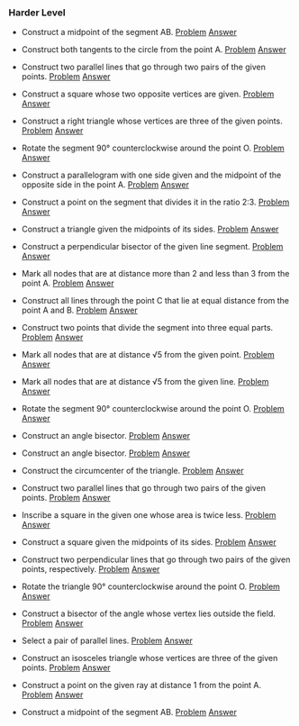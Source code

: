 ### Harder Level

* Construct a midpoint of the segment AB.
[Problem](8/Problems/1.png) 
[Answer](8/Solutions/1.png)

* Construct both tangents to the circle from the point A.
[Problem](8/Problems/2.png) 
[Answer](8/Solutions/2.png)

* Construct two parallel lines that go through two pairs of the given points.
[Problem](8/Problems/3.png) 
[Answer](8/Solutions/3.png)

* Construct a square whose two opposite vertices are given.
[Problem](8/Problems/4.png) 
[Answer](8/Solutions/4.png)

* Construct a right triangle whose vertices are three of the given points.
[Problem](8/Problems/5.png) 
[Answer](8/Solutions/5.png)

* Rotate the segment 90° counterclockwise around the point O.
[Problem](8/Problems/6.png) 
[Answer](8/Solutions/6.png)

* Construct a parallelogram with one side given and the midpoint of the opposite side in the point A.
[Problem](8/Problems/7.png) 
[Answer](8/Solutions/7.png)

* Construct a point on the segment that divides it in the ratio 2:3.
[Problem](8/Problems/8.png) 
[Answer](8/Solutions/8.png)

* Construct a triangle given the midpoints of its sides.
[Problem](8/Problems/9.png) 
[Answer](8/Solutions/9.png)

* Construct a perpendicular bisector of the given line segment.
[Problem](8/Problems/10.png) 
[Answer](8/Solutions/10.png)

* Mark all nodes that are at distance more than 2 and less than 3 from the point A.
[Problem](8/Problems/11.png) 
[Answer](8/Solutions/11.png)

* Construct all lines through the point C that lie at equal distance from the point A and B.
[Problem](8/Problems/12.png) 
[Answer](8/Solutions/12.png)

* Construct two points that divide the segment into three equal parts.
[Problem](8/Problems/13.png) 
[Answer](8/Solutions/13.png)

* Mark all nodes that are at distance √5 from the given point.
[Problem](8/Problems/14.png) 
[Answer](8/Solutions/14.png)

* Mark all nodes that are at distance √5 from the given line.
[Problem](8/Problems/15.png) 
[Answer](8/Solutions/15.png)

* Rotate the segment 90° counterclockwise around the point O.
[Problem](8/Problems/16.png) 
[Answer](8/Solutions/16.png)

* Construct an angle bisector.
[Problem](8/Problems/17.png) 
[Answer](8/Solutions/17.png)

* Construct an angle bisector.
[Problem](8/Problems/18.png) 
[Answer](8/Solutions/18.png)

* Construct the circumcenter of the triangle.
[Problem](8/Problems/19.png) 
[Answer](8/Solutions/19.png)

* Construct two parallel lines that go through two pairs of the given points.
[Problem](8/Problems/20.png) 
[Answer](8/Solutions/20.png)

* Inscribe a square in the given one whose area is twice less.
[Problem](8/Problems/21.png) 
[Answer](8/Solutions/21.png)

* Construct a square given the midpoints of its sides.
[Problem](8/Problems/22.png) 
[Answer](8/Solutions/22.png)

* Construct two perpendicular lines that go through two pairs of the given points, respectively.
[Problem](8/Problems/23.png) 
[Answer](8/Solutions/23.png)

* Rotate the triangle 90° counterclockwise around the point O.
[Problem](8/Problems/24.png) 
[Answer](8/Solutions/24.png)

* Construct a bisector of the angle whose vertex lies outside the field.
[Problem](8/Problems/25.png) 
[Answer](8/Solutions/25.png)

* Select a pair of parallel lines.
[Problem](8/Problems/26.png) 
[Answer](8/Solutions/26.png)

* Construct an isosceles triangle whose vertices are three of the given points.
[Problem](8/Problems/27.png) 
[Answer](8/Solutions/27.png)

* Construct a point on the given ray at distance 1 from the point A.
[Problem](8/Problems/28.png) 
[Answer](8/Solutions/28.png)

* Construct a midpoint of the segment AB.
[Problem](8/Problems/29.png) 
[Answer](8/Solutions/29.png)